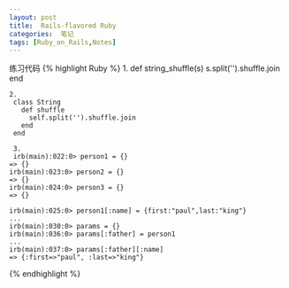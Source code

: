 ```yaml
---
layout: post
title:  Rails-flavored Ruby
categories:  笔记
tags: [Ruby_on_Rails,Notes]
---
```


练习代码
{% highlight Ruby %}
    1.
     def string_shuffle(s)
       s.split('').shuffle.join
     end

    2.
     class String
       def shuffle
         self.split('').shuffle.join
       end
     end

     3.
     irb(main):022:0> person1 = {}
    => {}
    irb(main):023:0> person2 = {}
    => {}
    irb(main):024:0> person3 = {}
    => {}
    
    irb(main):025:0> person1[:name] = {first:"paul",last:"king"}
    ...
    irb(main):030:0> params = {}
    irb(main):036:0> params[:father] = person1
    ...
    irb(main):037:0> params[:father][:name]
    => {:first=>"paul", :last=>"king"}
{% endhighlight %}


